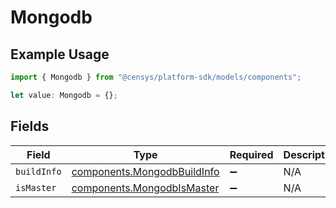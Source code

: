 # Mongodb

## Example Usage

```typescript
import { Mongodb } from "@censys/platform-sdk/models/components";

let value: Mongodb = {};
```

## Fields

| Field                                                                      | Type                                                                       | Required                                                                   | Description                                                                |
| -------------------------------------------------------------------------- | -------------------------------------------------------------------------- | -------------------------------------------------------------------------- | -------------------------------------------------------------------------- |
| `buildInfo`                                                                | [components.MongodbBuildInfo](../../models/components/mongodbbuildinfo.md) | :heavy_minus_sign:                                                         | N/A                                                                        |
| `isMaster`                                                                 | [components.MongodbIsMaster](../../models/components/mongodbismaster.md)   | :heavy_minus_sign:                                                         | N/A                                                                        |